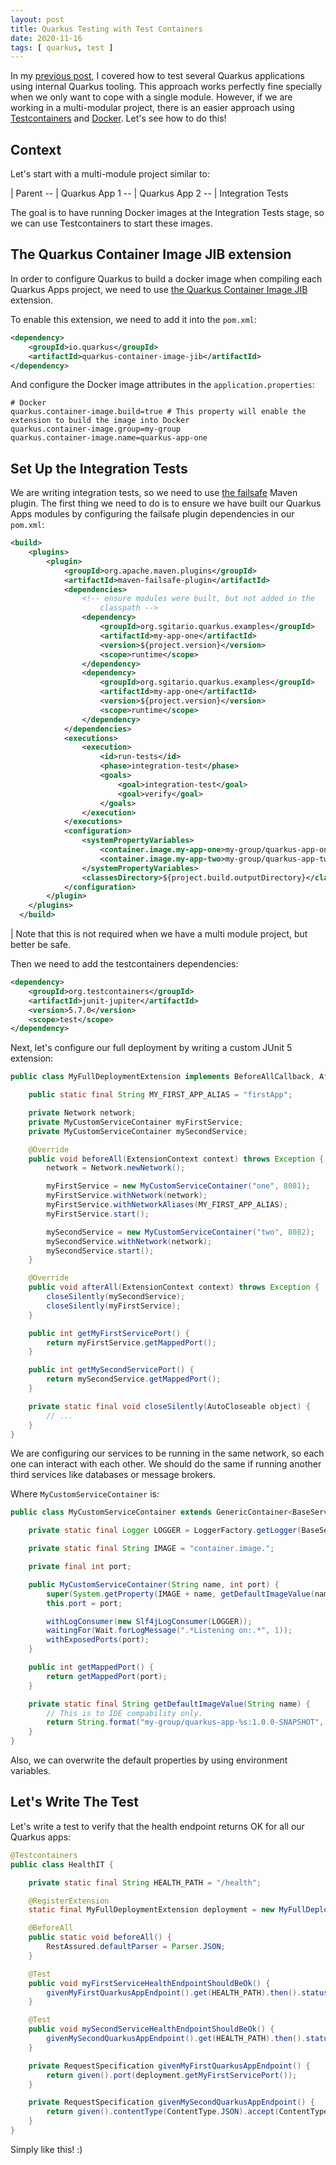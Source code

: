 ```yaml
---
layout: post
title: Quarkus Testing with Test Containers
date: 2020-11-16
tags: [ quarkus, test ]
---
```


In my [previous post](https://sgitario.github.io/quarkus-test-framework/), I covered how to test several Quarkus applications using internal Quarkus tooling. This approach works perfectly fine specially when we only want to cope with a single module. However, if we are working in a multi-modular project, there is an easier approach using [Testcontainers](https://www.testcontainers.org/) and [Docker](https://www.docker.com/). Let's see how to do this!

## Context

Let's start with a multi-module project similar to:

| Parent
-- | Quarkus App 1
-- | Quarkus App 2
-- | Integration Tests

The goal is to have running Docker images at the Integration Tests stage, so we can use Testcontainers to start these images.

## The Quarkus Container Image JIB extension

In order to configure Quarkus to build a docker image when compiling each Quarkus Apps project, we need to use [the Quarkus Container Image JIB](https://quarkus.io/guides/container-image) extension.

To enable this extension, we need to add it into the `pom.xml`:

```xml
<dependency>
    <groupId>io.quarkus</groupId>
    <artifactId>quarkus-container-image-jib</artifactId>
</dependency>
```

And configure the Docker image attributes in the `application.properties`:

```
# Docker
quarkus.container-image.build=true # This property will enable the extension to build the image into Docker
quarkus.container-image.group=my-group
quarkus.container-image.name=quarkus-app-one
```

## Set Up the Integration Tests

We are writing integration tests, so we need to use [the failsafe](https://maven.apache.org/surefire/maven-failsafe-plugin/) Maven plugin. The first thing we need to do is to ensure we have built our Quarkus Apps modules by configuring the failsafe plugin dependencies in our `pom.xml`:

```xml
<build>
    <plugins>
        <plugin>
            <groupId>org.apache.maven.plugins</groupId>
            <artifactId>maven-failsafe-plugin</artifactId>
            <dependencies>
                <!-- ensure modules were built, but not added in the 
                    classpath -->
                <dependency>
                    <groupId>org.sgitario.quarkus.examples</groupId>
                    <artifactId>my-app-one</artifactId>
                    <version>${project.version}</version>
                    <scope>runtime</scope>
                </dependency>
                <dependency>
                    <groupId>org.sgitario.quarkus.examples</groupId>
                    <artifactId>my-app-one</artifactId>
                    <version>${project.version}</version>
                    <scope>runtime</scope>
                </dependency>
            </dependencies>
            <executions>
                <execution>
                    <id>run-tests</id>
                    <phase>integration-test</phase>
                    <goals>
                        <goal>integration-test</goal>
                        <goal>verify</goal>
                    </goals>
                </execution>
            </executions>
            <configuration>
                <systemPropertyVariables>
                    <container.image.my-app-one>my-group/quarkus-app-one:${project.version}</container.image.my-app-one>
                    <container.image.my-app-two>my-group/quarkus-app-two:${project.version}</container.image.my-app-two>
                </systemPropertyVariables>
                <classesDirectory>${project.build.outputDirectory}</classesDirectory>
            </configuration>
        </plugin>
    </plugins>
  </build>
```

| Note that this is not required when we have a multi module project, but better be safe.

Then we need to add the testcontainers dependencies:

```xml
<dependency>
    <groupId>org.testcontainers</groupId>
    <artifactId>junit-jupiter</artifactId>
    <version>5.7.0</version>
    <scope>test</scope>
</dependency>
```

Next, let's configure our full deployment by writing a custom JUnit 5 extension:

```java
public class MyFullDeploymentExtension implements BeforeAllCallback, AfterAllCallback {

    public static final String MY_FIRST_APP_ALIAS = "firstApp";

    private Network network;
    private MyCustomServiceContainer myFirstService;
    private MyCustomServiceContainer mySecondService;

    @Override
    public void beforeAll(ExtensionContext context) throws Exception {
        network = Network.newNetwork();

        myFirstService = new MyCustomServiceContainer("one", 8081);
        myFirstService.withNetwork(network);
        myFirstService.withNetworkAliases(MY_FIRST_APP_ALIAS);
        myFirstService.start();

        mySecondService = new MyCustomServiceContainer("two", 8082);
        mySecondService.withNetwork(network);
        mySecondService.start();
    }

    @Override
    public void afterAll(ExtensionContext context) throws Exception {
        closeSilently(mySecondService);
        closeSilently(myFirstService);
    }

    public int getMyFirstServicePort() {
        return myFirstService.getMappedPort();
    }

    public int getMySecondServicePort() {
        return mySecondService.getMappedPort();
    }

    private static final void closeSilently(AutoCloseable object) {
        // ...
    }
}
```

We are configuring our services to be running in the same network, so each one can interact with each other. We should do the same if running another third services like databases or message brokers.

Where `MyCustomServiceContainer` is:

```java
public class MyCustomServiceContainer extends GenericContainer<BaseServiceContainer> {

    private static final Logger LOGGER = LoggerFactory.getLogger(BaseServiceContainer.class);

    private static final String IMAGE = "container.image.";

    private final int port;

    public MyCustomServiceContainer(String name, int port) {
        super(System.getProperty(IMAGE + name, getDefaultImageValue(name)));
        this.port = port;

        withLogConsumer(new Slf4jLogConsumer(LOGGER));
        waitingFor(Wait.forLogMessage(".*Listening on:.*", 1));
        withExposedPorts(port);
    }

    public int getMappedPort() {
        return getMappedPort(port);
    }

    private static final String getDefaultImageValue(String name) {
        // This is to IDE compability only.
        return String.format("my-group/quarkus-app-%s:1.0.0-SNAPSHOT", name);
    }
}
```

Also, we can overwrite the default properties by using environment variables.

## Let's Write The Test

Let's write a test to verify that the health endpoint returns OK for all our Quarkus apps:

```java
@Testcontainers
public class HealthIT {

    private static final String HEALTH_PATH = "/health";

    @RegisterExtension
    static final MyFullDeploymentExtension deployment = new MyFullDeploymentExtension();

    @BeforeAll
    public static void beforeAll() {
        RestAssured.defaultParser = Parser.JSON;
    }

    @Test
    public void myFirstServiceHealthEndpointShouldBeOk() {
        givenMyFirstQuarkusAppEndpoint().get(HEALTH_PATH).then().statusCode(HttpStatus.SC_OK);
    }

    @Test
    public void mySecondServiceHealthEndpointShouldBeOk() {
        givenMySecondQuarkusAppEndpoint().get(HEALTH_PATH).then().statusCode(HttpStatus.SC_OK);
    }

    private RequestSpecification givenMyFirstQuarkusAppEndpoint() {
        return given().port(deployment.getMyFirstServicePort());
    }

    private RequestSpecification givenMySecondQuarkusAppEndpoint() {
        return given().contentType(ContentType.JSON).accept(ContentType.JSON).port(deployment.getMySecondServicePort());
    }
} 
```

Simply like this! :)